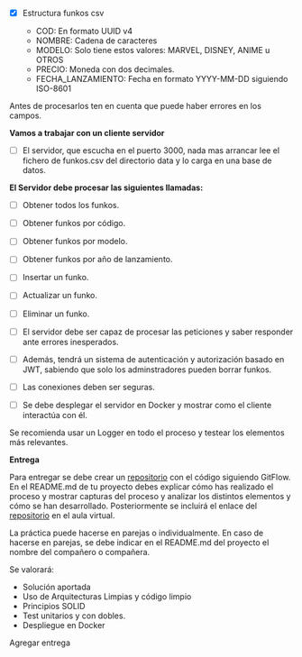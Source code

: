 - [x] Estructura funkos csv

  * COD: En formato UUID v4
  * NOMBRE: Cadena de caracteres
  * MODELO: Solo tiene estos valores: MARVEL, DISNEY, ANIME u OTROS
  * PRECIO: Moneda con dos decimales.
  * FECHA\_LANZAMIENTO: Fecha en formato YYYY-MM-DD siguiendo ISO-8601

Antes de procesarlos ten en cuenta que puede haber errores en los campos.

**Vamos a trabajar con un cliente servidor**

- [ ]  El servidor, que escucha en el puerto 3000, nada mas arrancar lee el fichero de funkos.csv del directorio data y lo carga en una base de datos.

**El Servidor debe procesar las siguientes llamadas:**

- [ ]  Obtener todos los funkos.
- [ ]  Obtener funkos por código.
- [ ]  Obtener funkos por modelo.
- [ ]  Obtener funkos por año de lanzamiento.
- [ ]  Insertar un funko.
- [ ]  Actualizar un funko.
- [ ]  Eliminar un funko.



- [ ]  El servidor debe ser capaz de procesar las peticiones y saber responder ante errores inesperados.
- [ ]  Además, tendrá un sistema de autenticación y autorización basado en JWT, sabiendo que solo los adminstradores pueden borrar funkos.
- [ ]  Las conexiones deben ser seguras.
- [ ]   Se debe desplegar el servidor en Docker y mostrar como el cliente interactúa con él.

Se recomienda usar un Logger en todo el proceso y testear los elementos más relevantes.

**Entrega**

Para entregar se debe crear un [repositorio](https://aulavirtual33.educa.madrid.org/ies.luisvives.leganes/mod/url/view.php?id=35215 "Repositorio") con el código siguiendo GitFlow. En el README.md de tu proyecto debes explicar cómo has realizado el proceso y mostrar capturas del proceso y analizar los distintos elementos y cómo se han desarrollado. Posteriormente se incluirá el enlace del [repositorio](https://aulavirtual33.educa.madrid.org/ies.luisvives.leganes/mod/url/view.php?id=35215 "Repositorio") en el aula virtual.

La práctica puede hacerse en parejas o individualmente. En caso de hacerse en parejas, se debe indicar en el README.md del proyecto el nombre del compañero o compañera.

Se valorará:

- Solución aportada
- Uso de Arquitecturas Limpias y código limpio
- Principios SOLID
- Test unitarios y con dobles.
- Despliegue en Docker

Agregar entrega
